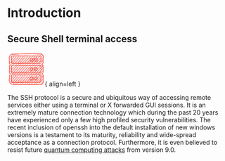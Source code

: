 # Introduction

## Secure Shell terminal access

![Servers](images/serve1.png){ align=left }

The SSH protocol is a secure and ubiquitous way of accessing remote services either using
a terminal or X forwarded GUI sessions. It is an extremely mature connection technology
which during the past 20 years have experienced only a few high profiled security vulnerabilities.
The recent inclusion of openssh into the default installation  of new windows versions
is a testament to its maturity, reliability and wide-spread acceptance as a connection protocol.
Furthermore, it is even believed to resist future
[quantum computing attacks](https://www.openssh.com/releasenotes.html)
from version 9.0.

